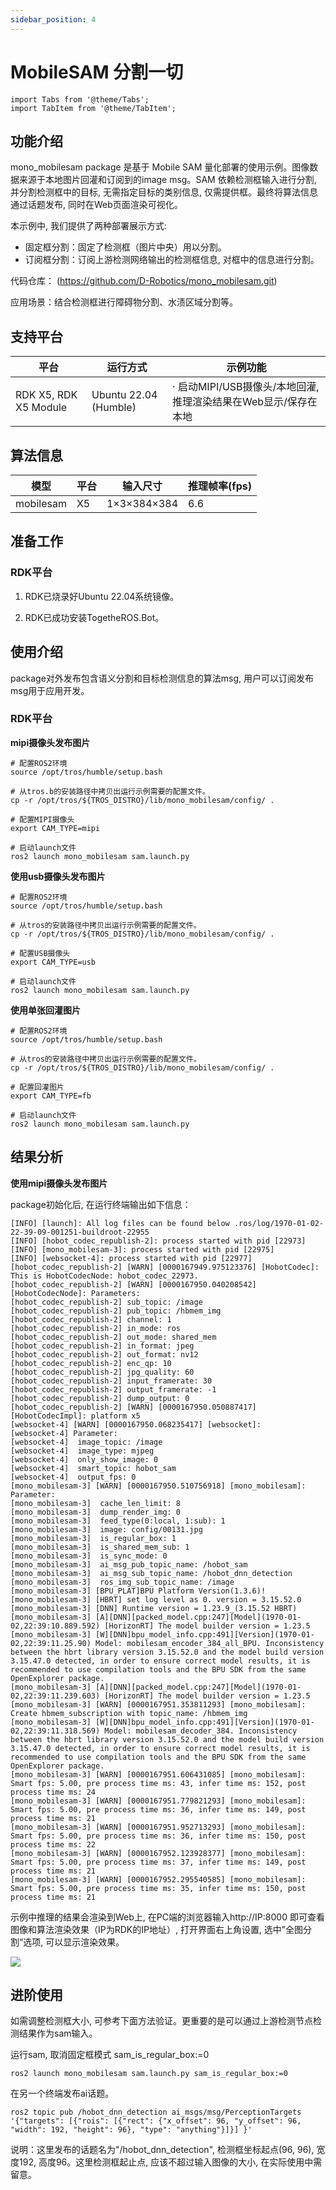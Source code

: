 ```yaml
---
sidebar_position: 4
---
```

# MobileSAM 分割一切

```mdx-code-block
import Tabs from '@theme/Tabs';
import TabItem from '@theme/TabItem';
```

## 功能介绍

mono_mobilesam package 是基于 Mobile SAM 量化部署的使用示例。图像数据来源于本地图片回灌和订阅到的image msg。SAM 依赖检测框输入进行分割, 并分割检测框中的目标, 无需指定目标的类别信息, 仅需提供框。最终将算法信息通过话题发布, 同时在Web页面渲染可视化。

本示例中, 我们提供了两种部署展示方式:
- 固定框分割：固定了检测框（图片中央）用以分割。
- 订阅框分割：订阅上游检测网络输出的检测框信息, 对框中的信息进行分割。

代码仓库： (https://github.com/D-Robotics/mono_mobilesam.git)

应用场景：结合检测框进行障碍物分割、水渍区域分割等。

## 支持平台

| 平台                  | 运行方式     | 示例功能                                                     |
| --------------------- | ------------ | ------------------------------------------------------------ |
| RDK X5, RDK X5 Module | Ubuntu 22.04 (Humble) | · 启动MIPI/USB摄像头/本地回灌, 推理渲染结果在Web显示/保存在本地 |

## 算法信息

| 模型 | 平台 | 输入尺寸 | 推理帧率(fps) |
| ---- | ---- | ------------ | ---- |
| mobilesam | X5 | 1×3×384×384 | 6.6 |

## 准备工作

### RDK平台

1. RDK已烧录好Ubuntu 22.04系统镜像。

2. RDK已成功安装TogetheROS.Bot。

## 使用介绍

package对外发布包含语义分割和目标检测信息的算法msg, 用户可以订阅发布msg用于应用开发。

### RDK平台

**mipi摄像头发布图片**

<Tabs groupId="tros-distro">

<TabItem value="humble" label="Humble">

```shell
# 配置ROS2环境
source /opt/tros/humble/setup.bash

# 从tros.b的安装路径中拷贝出运行示例需要的配置文件。
cp -r /opt/tros/${TROS_DISTRO}/lib/mono_mobilesam/config/ .

# 配置MIPI摄像头
export CAM_TYPE=mipi

# 启动launch文件
ros2 launch mono_mobilesam sam.launch.py 
```

</TabItem>

</Tabs>

**使用usb摄像头发布图片**

<Tabs groupId="tros-distro">

<TabItem value="humble" label="Humble">

```shell
# 配置ROS2环境
source /opt/tros/humble/setup.bash

# 从tros的安装路径中拷贝出运行示例需要的配置文件。
cp -r /opt/tros/${TROS_DISTRO}/lib/mono_mobilesam/config/ .

# 配置USB摄像头
export CAM_TYPE=usb

# 启动launch文件
ros2 launch mono_mobilesam sam.launch.py 
```

</TabItem>

</Tabs>

**使用单张回灌图片**

<Tabs groupId="tros-distro">

<TabItem value="humble" label="Humble">

```shell
# 配置ROS2环境
source /opt/tros/humble/setup.bash

# 从tros的安装路径中拷贝出运行示例需要的配置文件。
cp -r /opt/tros/${TROS_DISTRO}/lib/mono_mobilesam/config/ .

# 配置回灌图片
export CAM_TYPE=fb

# 启动launch文件
ros2 launch mono_mobilesam sam.launch.py 
```

</TabItem>

</Tabs>

## 结果分析

**使用mipi摄像头发布图片**

package初始化后, 在运行终端输出如下信息：

```
[INFO] [launch]: All log files can be found below .ros/log/1970-01-02-22-39-09-001251-buildroot-22955
[INFO] [hobot_codec_republish-2]: process started with pid [22973]
[INFO] [mono_mobilesam-3]: process started with pid [22975]
[INFO] [websocket-4]: process started with pid [22977]
[hobot_codec_republish-2] [WARN] [0000167949.975123376] [HobotCodec]: This is HobotCodecNode: hobot_codec_22973.
[hobot_codec_republish-2] [WARN] [0000167950.040208542] [HobotCodecNode]: Parameters:
[hobot_codec_republish-2] sub_topic: /image
[hobot_codec_republish-2] pub_topic: /hbmem_img
[hobot_codec_republish-2] channel: 1
[hobot_codec_republish-2] in_mode: ros
[hobot_codec_republish-2] out_mode: shared_mem
[hobot_codec_republish-2] in_format: jpeg
[hobot_codec_republish-2] out_format: nv12
[hobot_codec_republish-2] enc_qp: 10
[hobot_codec_republish-2] jpg_quality: 60
[hobot_codec_republish-2] input_framerate: 30
[hobot_codec_republish-2] output_framerate: -1
[hobot_codec_republish-2] dump_output: 0
[hobot_codec_republish-2] [WARN] [0000167950.050887417] [HobotCodecImpl]: platform x5
[websocket-4] [WARN] [0000167950.068235417] [websocket]:
[websocket-4] Parameter:
[websocket-4]  image_topic: /image
[websocket-4]  image_type: mjpeg
[websocket-4]  only_show_image: 0
[websocket-4]  smart_topic: hobot_sam
[websocket-4]  output_fps: 0
[mono_mobilesam-3] [WARN] [0000167950.510756918] [mono_mobilesam]: Parameter:
[mono_mobilesam-3]  cache_len_limit: 8
[mono_mobilesam-3]  dump_render_img: 0
[mono_mobilesam-3]  feed_type(0:local, 1:sub): 1
[mono_mobilesam-3]  image: config/00131.jpg
[mono_mobilesam-3]  is_regular_box: 1
[mono_mobilesam-3]  is_shared_mem_sub: 1
[mono_mobilesam-3]  is_sync_mode: 0
[mono_mobilesam-3]  ai_msg_pub_topic_name: /hobot_sam
[mono_mobilesam-3]  ai_msg_sub_topic_name: /hobot_dnn_detection
[mono_mobilesam-3]  ros_img_sub_topic_name: /image
[mono_mobilesam-3] [BPU_PLAT]BPU Platform Version(1.3.6)!
[mono_mobilesam-3] [HBRT] set log level as 0. version = 3.15.52.0
[mono_mobilesam-3] [DNN] Runtime version = 1.23.9_(3.15.52 HBRT)
[mono_mobilesam-3] [A][DNN][packed_model.cpp:247][Model](1970-01-02,22:39:10.889.592) [HorizonRT] The model builder version = 1.23.5
[mono_mobilesam-3] [W][DNN]bpu_model_info.cpp:491][Version](1970-01-02,22:39:11.25.90) Model: mobilesam_encoder_384_all_BPU. Inconsistency between the hbrt library version 3.15.52.0 and the model build version 3.15.47.0 detected, in order to ensure correct model results, it is recommended to use compilation tools and the BPU SDK from the same OpenExplorer package.
[mono_mobilesam-3] [A][DNN][packed_model.cpp:247][Model](1970-01-02,22:39:11.239.603) [HorizonRT] The model builder version = 1.23.5
[mono_mobilesam-3] [WARN] [0000167951.353811293] [mono_mobilesam]: Create hbmem_subscription with topic_name: /hbmem_img
[mono_mobilesam-3] [W][DNN]bpu_model_info.cpp:491][Version](1970-01-02,22:39:11.318.569) Model: mobilesam_decoder_384. Inconsistency between the hbrt library version 3.15.52.0 and the model build version 3.15.47.0 detected, in order to ensure correct model results, it is recommended to use compilation tools and the BPU SDK from the same OpenExplorer package.
[mono_mobilesam-3] [WARN] [0000167951.606431085] [mono_mobilesam]: Smart fps: 5.00, pre process time ms: 43, infer time ms: 152, post process time ms: 24
[mono_mobilesam-3] [WARN] [0000167951.779821293] [mono_mobilesam]: Smart fps: 5.00, pre process time ms: 36, infer time ms: 149, post process time ms: 21
[mono_mobilesam-3] [WARN] [0000167951.952713293] [mono_mobilesam]: Smart fps: 5.00, pre process time ms: 36, infer time ms: 150, post process time ms: 22
[mono_mobilesam-3] [WARN] [0000167952.123928377] [mono_mobilesam]: Smart fps: 5.00, pre process time ms: 37, infer time ms: 149, post process time ms: 21
[mono_mobilesam-3] [WARN] [0000167952.295540585] [mono_mobilesam]: Smart fps: 5.00, pre process time ms: 35, infer time ms: 150, post process time ms: 21
```

示例中推理的结果会渲染到Web上, 在PC端的浏览器输入http://IP:8000 即可查看图像和算法渲染效果（IP为RDK的IP地址）, 打开界面右上角设置, 选中”全图分割“选项, 可以显示渲染效果。

![](https://rdk-doc.oss-cn-beijing.aliyuncs.com/doc/img/05_Robot_development/03_boxs/function/image/box_adv/render_sam.png)

## 进阶使用

如需调整检测框大小, 可参考下面方法验证。更重要的是可以通过上游检测节点检测结果作为sam输入。

运行sam, 取消固定框模式 sam_is_regular_box:=0
```shell
ros2 launch mono_mobilesam sam.launch.py sam_is_regular_box:=0
```

在另一个终端发布ai话题。
```shell
ros2 topic pub /hobot_dnn_detection ai_msgs/msg/PerceptionTargets '{"targets": [{"rois": [{"rect": {"x_offset": 96, "y_offset": 96, "width": 192, "height": 96}, "type": "anything"}]}] }'
```

说明：这里发布的话题名为"/hobot_dnn_detection", 检测框坐标起点(96, 96), 宽度192, 高度96。这里检测框起止点, 应该不超过输入图像的大小, 在实际使用中需留意。
